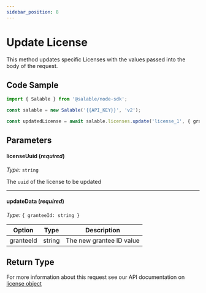```yaml
---
sidebar_position: 8
---
```


# Update License

This method updates specific Licenses with the values passed into the body of the request.

## Code Sample

```typescript
import { Salable } from '@salable/node-sdk';

const salable = new Salable('{{API_KEY}}', 'v2');

const updatedLicense = await salable.licenses.update('license_1', { granteeId: 'updated_grantee_id' });
```

## Parameters

#### licenseUuid (_required_)

_Type:_ `string`

The `uuid` of the license to be updated

---

#### updateData (_required_)

_Type:_ `{ granteeId: string }`

| Option    | Type   | Description              |
| --------- | ------ | ------------------------ |
| granteeId | string | The new grantee ID value |

## Return Type

For more information about this request see our API documentation on [license object](https://docs.salable.app/api#tag/Licenses/operation/getLicenseByUuid)
